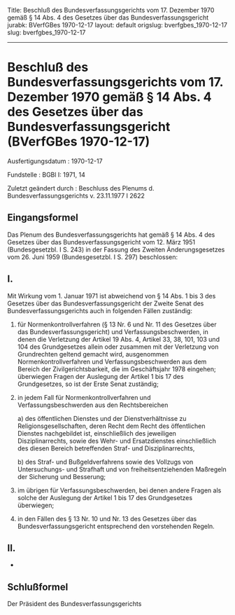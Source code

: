 Title: Beschluß des Bundesverfassungsgerichts vom 17. Dezember 1970 gemäß § 14 Abs.
  4 des Gesetzes über das Bundesverfassungsgericht
jurabk: BVerfGBes 1970-12-17
layout: default
origslug: bverfgbes_1970-12-17
slug: bverfgbes_1970-12-17

---

# Beschluß des Bundesverfassungsgerichts vom 17. Dezember 1970 gemäß § 14 Abs. 4 des Gesetzes über das Bundesverfassungsgericht (BVerfGBes 1970-12-17)

Ausfertigungsdatum
:   1970-12-17

Fundstelle
:   BGBl I: 1971, 14

Zuletzt geändert durch
:   Beschluss des Plenums d. Bundesverfassungsgerichts v. 23.11.1977 I 2622


## Eingangsformel

Das Plenum des Bundesverfassungsgerichts hat gemäß § 14 Abs. 4 des
Gesetzes über das Bundesverfassungsgericht vom 12. März 1951
(Bundesgesetzbl. I S. 243) in der Fassung des Zweiten
Änderungsgesetzes vom 26. Juni 1959 (Bundesgesetzbl. I S. 297)
beschlossen:


## I.

Mit Wirkung vom 1. Januar 1971 ist abweichend von § 14 Abs. 1 bis 3
des Gesetzes über das Bundesverfassungsgericht der Zweite Senat des
Bundesverfassungsgerichts auch in folgenden Fällen zuständig:

1.  für Normenkontrollverfahren (§ 13 Nr. 6 und Nr. 11 des Gesetzes über
    das Bundesverfassungsgericht) und Verfassungsbeschwerden, in denen die
    Verletzung der Artikel 19 Abs. 4, Artikel 33, 38, 101, 103 und 104 des
    Grundgesetzes allein oder zusammen mit der Verletzung von Grundrechten
    geltend gemacht wird, ausgenommen Normenkontrollverfahren und
    Verfassungsbeschwerden aus dem Bereich der Zivilgerichtsbarkeit, die
    im Geschäftsjahr 1978 eingehen; überwiegen Fragen der Auslegung der
    Artikel 1 bis 17 des Grundgesetzes, so ist der Erste Senat zuständig;


2.  in jedem Fall für Normenkontrollverfahren und Verfassungsbeschwerden
    aus den Rechtsbereichen

    a)  des öffentlichen Dienstes und der Dienstverhältnisse zu
        Religionsgesellschaften, deren Recht dem Recht des öffentlichen
        Dienstes nachgebildet ist, einschließlich des jeweiligen
        Disziplinarrechts, sowie des Wehr- und Ersatzdienstes einschließlich
        des diesen Bereich betreffenden Straf- und Disziplinarrechts,


    b)  des Straf- und Bußgeldverfahrens sowie des Vollzugs von Untersuchungs-
        und Strafhaft und von freiheitsentziehenden Maßregeln der Sicherung
        und Besserung;





3.  im übrigen für Verfassungsbeschwerden, bei denen andere Fragen als
    solche der Auslegung der Artikel 1 bis 17 des Grundgesetzes
    überwiegen;


4.  in den Fällen des § 13 Nr. 10 und Nr. 13 des Gesetzes über das
    Bundesverfassungsgericht entsprechend den vorstehenden Regeln.





## II.

-


## Schlußformel

Der Präsident des Bundesverfassungsgerichts

